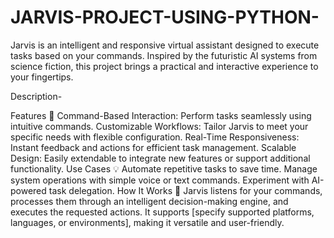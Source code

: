 # JARVIS-PROJECT-USING-PYTHON-
Jarvis is an intelligent and responsive virtual assistant designed to execute tasks based on your commands. Inspired by the futuristic AI systems from science fiction, this project brings a practical and interactive experience to your fingertips.

Description-

Features 🌟
Command-Based Interaction: Perform tasks seamlessly using intuitive commands.
Customizable Workflows: Tailor Jarvis to meet your specific needs with flexible configuration.
Real-Time Responsiveness: Instant feedback and actions for efficient task management.
Scalable Design: Easily extendable to integrate new features or support additional functionality.
Use Cases 💡
Automate repetitive tasks to save time.
Manage system operations with simple voice or text commands.
Experiment with AI-powered task delegation.
How It Works 🔧
Jarvis listens for your commands, processes them through an intelligent decision-making engine, and executes the requested actions. It supports [specify supported platforms, languages, or environments], making it versatile and user-friendly.


